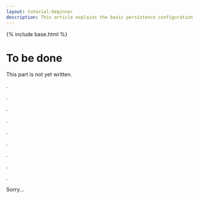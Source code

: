 ```yaml
---
layout: tutorial-beginner
description: This article explains the basic persistence configuration in openHAB as a part of the beginners Tutorial.
---
```


{% include base.html %}

# To be done

This part is not yet written.

.

.

.

.

.

.

.

.

.

Sorry...